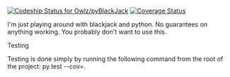 [ ![Codeship Status for Owlz/pyBlackJack](https://codeship.com/projects/c24a9390-a38b-0133-f993-3a486f5179bd/status?branch=master)](https://codeship.com/projects/129287)  [![Coverage Status](https://coveralls.io/repos/github/Owlz/pyBlackJack/badge.svg?branch=master)](https://coveralls.io/github/Owlz/pyBlackJack?branch=master)

I'm just playing around with blackjack and python. No guarantees on anything working. You probably don't want to use this.

Testing

Testing is done simply by running the following command from the root of the project:
	py.test --cov=.
